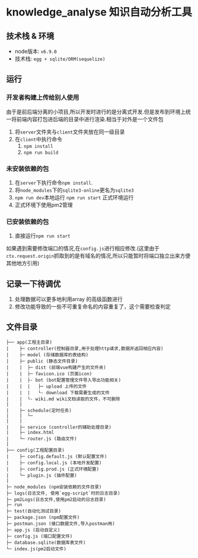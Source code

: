 # knowledge_analyse 知识自动分析工具

## 技术栈 & 环境

- node版本: `v6.9.0`
- 技术栈: `egg + sqlite/ORM(sequelize)`

## 运行
### 开发者构建上传给别人使用
由于是前后端分离的小项目,所以开发时进行的是分离式开发.但是发布到环境上统一将前端内容打包进后端的目录中进行渲染.相当于对外是一个文件包
1. 将`server`文件夹与`client`文件夹放在同一级目录
1. 在`client`中执行命令
    1. `npm install`
    2. `npm run build`
### 未安装依赖的包
1. 在`server`下执行命令`npm install`.
1. 将`node_modules`下的`sqlite3-online`更名为`sqlite3`
1. `npm run dev`本地运行  `npm run start` 正式环境运行
1. 正式环境下使用pm2管理

### 已安装依赖的包
1. 直接运行`npm run start`

如果遇到需要修改端口的情况,在`config.js`进行相应修改.(这里由于`ctx.request.origin`抓取到的是有域名的情况,所以只能暂时将端口独立出来方便其他地方引用)

## 记录一下待调优
1. 处理数据可以更多地利用array 的高级函数进行
2. 修改功能导致的一些不可重复命名的内容重复了，这个需要检查判定


## 文件目录

```
├── app(工程主目录)
|    ├─ controller(控制器目录,用于处理http请求,数据并返回相应内容)
|    ├─ model (存储数据库的表结构)
|    ├─ public (静态文件目录)
|    |  ├─ dist (前端vue构建产生的文件夹)
|    |  ├─ favicon.ico (页面icon)
|    |  ├- bot (bot配置管理文件导入导出功能相关)
|    |  |   ├─ upload 上传的文件
|    |  |   └- download 下载需要生成的文件
|    |  └- wiki.md wiki文档读取的文件，不可删除
|    |
|    ├─ schedule(定时任务)
|    |  └─ 
|    |
|    ├─ service (controller的辅助处理目录)
|    ├─ index.html
|    └─ router.js (路由文件)
|
├── config(工程配置目录)
|    ├─ config.default.js (默认配置文件)
|    ├─ config.local.js (本地开发配置)
|    ├─ config.prod.js (正式环境配置)
|    └─ plugin.js (插件配置)
|
├─ node_modules (npm安装依赖的文件目录)
├─ logs(日志文件, 使用`egg-script`时的日志目录)
├─ pm2Logs(日志文件,使用pm2启动的日志目录)
├─ run
├─ test(自动化测试目录)
├─ package.json (npm配置文件)
├─ postman.json (接口数据文件,导入postman用)
├─ app.js (启动自定义)
├─ config.js (端口配置文件)
├─ database.sqlite(数据库表文件)
└─ index.js(pm2启动文件)
```
